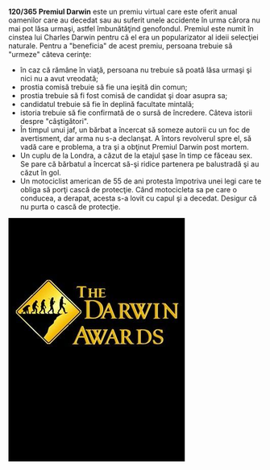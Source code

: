 **120/365 Premiul Darwin** este un premiu virtual care este oferit anual oamenilor care au decedat sau au suferit unele accidente în urma cărora nu mai pot lăsa urmaşi, astfel îmbunătăţind genofondul. Premiul este numit în cinstea lui Charles Darwin pentru că el era un popularizator al ideii selecţiei naturale. Pentru a "beneficia" de acest premiu, persoana trebuie să "urmeze" câteva cerinţe:
- în caz că rămâne în viaţă, persoana nu trebuie să poată lăsa urmaşi şi nici nu a avut vreodată;
- prostia comisă trebuie să fie una ieşită din comun;
- prostia trebuie să fi fost comisă de candidat şi doar asupra sa;
- candidatul trebuie să fie în deplină facultate mintală;
- istoria trebuie să fie confirmată de o sursă de încredere.
Câteva istorii despre "câştigători".
- În timpul unui jaf, un bărbat a încercat să someze autorii cu un foc de avertisment, dar arma nu s-a declanşat. A întors revolverul spre el, să vadă care e problema, a tra şi a obţinut Premiul Darwin post mortem.
- Un cuplu de la Londra, a căzut de la etajul şase în timp ce făceau sex. Se pare că bărbatul a încercat să-şi ridice partenera pe balustradă şi au căzut în gol.
- Un motociclist american de 55 de ani protesta împotriva unei legi care te obliga să porţi cască de protecţie. Când motocicleta sa pe care o conducea, a derapat, acesta s-a lovit cu capul şi a decedat. Desigur că nu purta o cască de protecţie.

![Imagine simbol](image-1.jpg)
